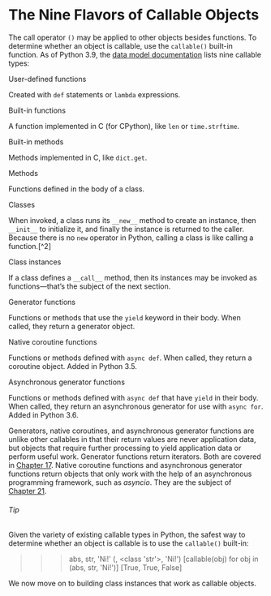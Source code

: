 # The Nine Flavors of Callable Objects

The call operator `()` may be applied to other objects besides functions. To determine whether an object is callable, use the `callable()` built-in function. As of Python 3.9, the [data model documentation](https://fpy.li/7-6) lists nine callable types:

User-defined functions

Created with `def` statements or `lambda` expressions.

Built-in functions

A function implemented in C (for CPython), like `len` or `time.strftime`.

Built-in methods

Methods implemented in C, like `dict.get`.

Methods

Functions defined in the body of a class.

Classes

When invoked, a class runs its `__new__` method to create an instance, then `__init__` to initialize it, and finally the instance is returned to the caller. Because there is no `new` operator in Python, calling a class is like calling a function.[^2]

Class instances

If a class defines a `__call__` method, then its instances may be invoked as functions—that’s the subject of the next section.

Generator functions

Functions or methods that use the `yield` keyword in their body. When called, they return a generator object.

Native coroutine functions

Functions or methods defined with `async def`. When called, they return a coroutine object. Added in Python 3.5.

Asynchronous generator functions

Functions or methods defined with `async def` that have `yield` in their body. When called, they return an asynchronous generator for use with `async for`. Added in Python 3.6.

Generators, native coroutines, and asynchronous generator functions are unlike other callables in that their return values are never application data, but objects that require further processing to yield application data or perform useful work. Generator functions return iterators. Both are covered in [Chapter 17](ch17.html#iterables2generators). Native coroutine functions and asynchronous generator functions return objects that only work with the help of an asynchronous programming framework, such as _asyncio_. They are the subject of [Chapter 21](ch21.html#async_ch).

###### Tip

Given the variety of existing callable types in Python, the safest way to determine whether an object is callable is to use the `callable()` built-in:

>>> abs, str, 'Ni!'
(<built-in function abs>, <class 'str'>, 'Ni!')
>>> [callable(obj) for obj in (abs, str, 'Ni!')]
[True, True, False]

We now move on to building class instances that work as callable objects.